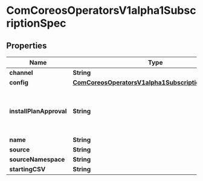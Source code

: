 
# ComCoreosOperatorsV1alpha1SubscriptionSpec

## Properties
Name | Type | Description | Notes
------------ | ------------- | ------------- | -------------
**channel** | **String** |  |  [optional]
**config** | [**ComCoreosOperatorsV1alpha1SubscriptionSpecConfig**](ComCoreosOperatorsV1alpha1SubscriptionSpecConfig.md) |  |  [optional]
**installPlanApproval** | **String** | Approval is the user approval policy for an InstallPlan. |  [optional]
**name** | **String** |  | 
**source** | **String** |  | 
**sourceNamespace** | **String** |  | 
**startingCSV** | **String** |  |  [optional]



